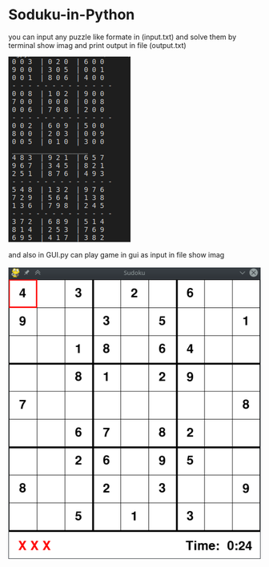 # Soduku-in-Python

you can input any puzzle like formate in (input.txt) and solve them by terminal  show imag 
and print output in file (output.txt) 

<img src="imgs/imgs1.png">
 <br>

and also in GUI.py can play game in gui as input in file  show imag
 <br>  <br>
<img src="imgs/imgs2.png">





































